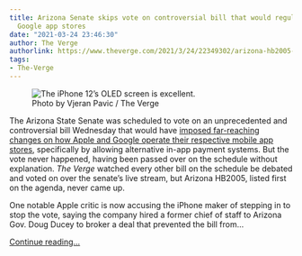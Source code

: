 ```yaml
---
title: Arizona Senate skips vote on controversial bill that would regulate Apple and
  Google app stores
date: "2021-03-24 23:46:30"
author: The Verge
authorlink: https://www.theverge.com/2021/3/24/22349302/arizona-hb2005-bill-vote-skipped-senate-apple-google-ios-android-app-store
tags:
- The-Verge
---
```

<figure>
      <img alt="The iPhone 12’s OLED screen is excellent." src="https://cdn.vox-cdn.com/thumbor/uaxrmAOr0oIn5bVpoP3Zd_82UVA=/0x0:2040x1360/1310x873/cdn.vox-cdn.com/uploads/chorus_image/image/69021754/vpavic_4243_20201018_0141.0.0.jpg" />
        <figcaption>Photo by Vjeran Pavic / The Verge</figcaption>
    </figure>

  <p id="Px9JIH">The Arizona State Senate was scheduled to vote on an unprecedented and controversial bill Wednesday that would have <a href="https://www.theverge.com/2021/3/3/22309284/arizona-app-store-bill-2005-apple-30-percent-cut-bypass-legislation">imposed far-reaching changes on how Apple and Google operate their respective mobile app stores</a>, specifically by allowing alternative in-app payment systems. But the vote never happened, having been passed over on the schedule without explanation. <em>The Verge </em>watched every other bill on the schedule be debated and voted on over the senate’s live stream, but Arizona HB2005, listed first on the agenda, never came up. </p>
<p id="91sY1K">One notable Apple critic is now accusing the iPhone maker of stepping in to stop the vote, saying the company hired a former chief of staff to Arizona Gov. Doug Ducey to broker a deal that prevented the bill from...</p>
  <p>
    <a href="https://www.theverge.com/2021/3/24/22349302/arizona-hb2005-bill-vote-skipped-senate-apple-google-ios-android-app-store">Continue reading&hellip;</a>
  </p>